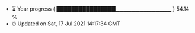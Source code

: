 - ⏳ Year progress { ████████████████▁▁▁▁▁▁▁▁▁▁▁▁▁▁ } 54.14 %
- ⏰ Updated on Sat, 17 Jul 2021 14:17:34 GMT

